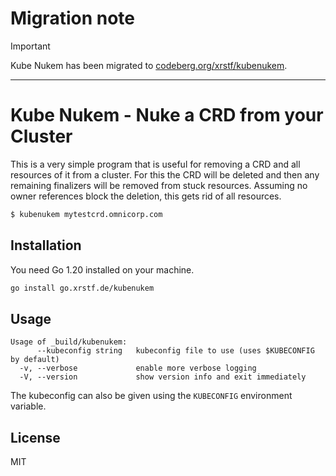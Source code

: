 # Migration note

> [!IMPORTANT]
> Kube Nukem has been migrated to [codeberg.org/xrstf/kubenukem](https://codeberg.org/xrstf/kubenukem).

---

# Kube Nukem - Nuke a CRD from your Cluster

This is a very simple program that is useful for removing a CRD and all resources of it from
a cluster. For this the CRD will be deleted and then any remaining finalizers will be removed
from stuck resources. Assuming no owner references block the deletion, this gets rid of all
resources.

```bash
$ kubenukem mytestcrd.omnicorp.com
```

## Installation

You need Go 1.20 installed on your machine.

```bash
go install go.xrstf.de/kubenukem
```

## Usage

```
Usage of _build/kubenukem:
      --kubeconfig string   kubeconfig file to use (uses $KUBECONFIG by default)
  -v, --verbose             enable more verbose logging
  -V, --version             show version info and exit immediately
```

The kubeconfig can also be given using the `KUBECONFIG` environment variable.

## License

MIT
